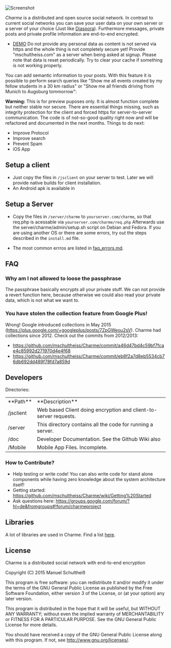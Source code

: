 ![Screenshot](https://raw.githubusercontent.com/mschultheiss/Charme/master/demo/vid.gif "Screenshot")

*﻿Charme* is a distributed and open source social network. In contrast to current social networks you can save your user data on your own server or a server of your choice (Just like [Diaspora](https://github.com/diaspora/diaspora)). Furthermore messages, private posts and private profile information are end-to-end encrypted.


- [DEMO](http://)  Do not provide any personal data as content is not served via https and the whole thing is not completely secure yet! Provide "mschultheiss.com" as a server when being asked at signup. Please note that data is reset periodically. Try to clear your cache if something is not working properly.




You can add semantic information to your posts. With this feature it is possible to perform search queries like "Show me all events created by my fellow students in a 30 km radius" or "Show me all friends driving from Munich to Augsburg tommorrow":

**Warning:** This is for preview puposes only. It is almost function complete but neither stable nor secure.
There are essential things missing, such as integrity protection for the client and forced https for server-to-server communication.
The code is of not-so-good quality right now and will be refactored and documented in the next months.
Things to do next:
- Improve Protocol
- Improve search
- Prevent Spam
- iOS App



## Setup a client
  * Just copy the files in `/jsclient` on your server to test. Later we will provide native builds for client installation.
  * An Android apk is available in

## Setup a Server
 * Copy the files in `/server/charme` to `yourserver.com/charme`, so that req.php is acessable via `yourserver.com/charme/req.php`
 Afterwards use the server/charme/admin/setup.sh script on Debian and Fedora. If you are using another OS or there are some errors, try out the steps described in the `install.md` file.

 * The most common errros are listed in <a href="/faq_errors.md">faq_errors.md</a>.


## FAQ

### Why am I not allowed to loose the passphrase
The passphrase basically encrypts all your private stuff. We can not provide a revert function here, because otherwise we could also read your private data, which is not what we want to.

### You have stolen the collection feature from Google Plus!
Wrong! Google introduced collections in May 2015 (https://plus.google.com/+googleplus/posts/7ZpGWeou2sV).
Charme had collections since 2012. Check out the commits from 2012/2013:
* https://github.com/mschultheiss/Charme/commit/a46d47bd4c59bf7fcae4c85992d271970d4e4f68
* https://github.com/mschultheiss/Charme/commit/eb8f2a7d8eb5534cb76db692dd489f78fd7a859d





## Developers
Directories:

<table>
  <tr>
  <td>**Path**</td>
  <td>**Description**</td>
  </tr>
  <tr>
    <td>/jsclient</td>
    <td>Web based Client doing encryption and client-to-server requests.</td>
  </tr>
  <tr>
    <td>/server</td>
    <td>This directory contains all the code for running a server.</td>
  </tr>
  <tr>
    <td>/doc</td>
    <td>Developer Documentation. See the Github Wiki also</td>
  </tr>
  <tr>
    <td>/Mobile</td>
    <td>Mobile App Files. Incomplete.</td>
  </tr>
</table>



### How to Contribute?

* Help testing or write code! You can also write code for stand alone components while having zero knowledge about the system architecture itself!
* Getting started: https://github.com/mschultheiss/Charme/wiki/Getting%20Started
* Ask questions here: https://groups.google.com/forum/?hl=de&fromgroups#!forum/charmeproject




## Libraries
 A lot of libraries are used in Charme. Find a list <a href="/libraries.md">here</a>.


## License
Charme is a distributed social network with end-to-end encryption

Copyright (C) 2015 Manuel Schultheiß

This program is free software: you can redistribute it and/or modify
it under the terms of the GNU General Public License as published by
the Free Software Foundation, either version 3 of the License, or
(at your option) any later version.

This program is distributed in the hope that it will be useful,
but WITHOUT ANY WARRANTY; without even the implied warranty of
MERCHANTABILITY or FITNESS FOR A PARTICULAR PURPOSE.  See the
GNU General Public License for more details.

You should have received a copy of the GNU General Public License
along with this program.  If not, see <http://www.gnu.org/licenses/>.
